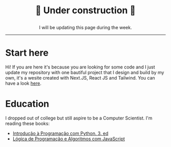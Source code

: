 # <p align="center">🚧 Under construction 🚧</p>

<p align="center">I will be updating this page during the week.</p>

--- 

# Start here 

Hi! If you are here it's because you are looking for some code and I just update
my repository with one bautiful project that I design and build by my own, it's
a wesite created with Next.JS, React JS and Tailwind. You can have a look [here](https://github.com/Ewerton12F/test-website).

# Education

I dropped out of college but still aspire to be a Computer Scientist. I'm reading
these books:

- [Introdução à Programação com Python. 3. ed][python-book-1]
- [Lógica de Programação e Algoritmos com JavaScript][javascript-book-1]

[python-book-1]: https://www.amazon.com.br/gp/product/8575227181/ref=dbs_a_def_rwt_bibl_vppi_i1
[javascript-book-1]: https://www.amazon.com.br/L%C3%B3gica-Programa%C3%A7%C3%A3o-Algoritmos-com-Javascript/dp/8575226568/ref=sr_1_3?qid=1681846159&refinements=p_27%3AEd%C3%A9cio+Fernando+Iepsen&s=books&sr=1-3&text=Ed%C3%A9cio+Fernando+Iepsen